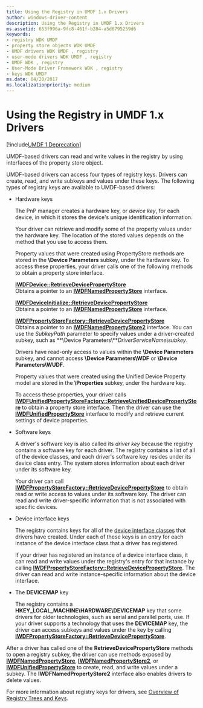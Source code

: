 ```yaml
---
title: Using the Registry in UMDF 1.x Drivers
author: windows-driver-content
description: Using the Registry in UMDF 1.x Drivers
ms.assetid: 653f996a-9fc8-461f-b284-a5d6795259d6
keywords:
- registry WDK UMDF
- property store objects WDK UMDF
- UMDF drivers WDK UMDF , registry
- user-mode drivers WDK UMDF , registry
- UMDF WDK , registry
- User-Mode Driver Framework WDK , registry
- keys WDK UMDF
ms.date: 04/20/2017
ms.localizationpriority: medium
---
```


# Using the Registry in UMDF 1.x Drivers


[!include[UMDF 1 Deprecation](../umdf-1-deprecation.md)]

UMDF-based drivers can read and write values in the registry by using interfaces of the property store object.

UMDF-based drivers can access four types of registry keys. Drivers can create, read, and write subkeys and values under these keys. The following types of registry keys are available to UMDF-based drivers:

-   Hardware keys

    The PnP manager creates a hardware key, or *device key*, for each device, in which it stores the device's unique identification information.

    Your driver can retrieve and modify some of the property values under the hardware key. The location of the stored values depends on the method that you use to access them.

    Property values that were created using PropertyStore methods are stored in the **\\Device Parameters** subkey, under the hardware key. To access these properties, your driver calls one of the following methods to obtain a property store interface.

    <a href="" id="iwdfdevice--retrievedevicepropertystore"></a>[**IWDFDevice::RetrieveDevicePropertyStore**](https://msdn.microsoft.com/library/windows/hardware/ff558842)  
    Obtains a pointer to an [**IWDFNamedPropertyStore**](https://msdn.microsoft.com/library/windows/hardware/ff560164) interface.

    <a href="" id="iwdfdeviceinitialize--retrievedevicepropertystore"></a>[**IWDFDeviceInitialize::RetrieveDevicePropertyStore**](https://msdn.microsoft.com/library/windows/hardware/ff556982)  
    Obtains a pointer to an [**IWDFNamedPropertyStore**](https://msdn.microsoft.com/library/windows/hardware/ff560164) interface.

    <a href="" id="iwdfpropertystorefactory--retrievedevicepropertystore"></a>[**IWDFPropertyStoreFactory::RetrieveDevicePropertyStore**](https://msdn.microsoft.com/library/windows/hardware/ff560228)  
    Obtains a pointer to an [**IWDFNamedPropertyStore2**](https://msdn.microsoft.com/library/windows/hardware/ff560168) interface. You can use the *SubkeyPath* parameter to specify values under a driver-created subkey, such as **\\Device Parameters\\***DriverServiceName\\subkey*.

    Drivers have read-only access to values within the **\\Device Parameters** subkey, and cannot access **\\Device Parameters\\WDF** or **\\Device Parameters\\WUDF**.

    Property values that were created using the Unified Device Property model are stored in the **\\Properties** subkey, under the hardware key.

    To access these properties, your driver calls [**IWDFUnifiedPropertyStoreFactory::RetrieveUnifiedDevicePropertyStore**](https://msdn.microsoft.com/library/windows/hardware/hh451406) to obtain a property store interface. Then the driver can use the [**IWDFUnifiedPropertyStore**](https://msdn.microsoft.com/library/windows/hardware/hh451399) interface to modify and retrieve current settings of device properties.

-   Software keys

    A driver's software key is also called its *driver key* because the registry contains a software key for each driver. The registry contains a list of all of the device classes, and each driver's software key resides under its device class entry. The system stores information about each driver under its software key.

    Your driver can call [**IWDFPropertyStoreFactory::RetrieveDevicePropertyStore**](https://msdn.microsoft.com/library/windows/hardware/ff560228) to obtain read or write access to values under its software key. The driver can read and write driver-specific information that is not associated with specific devices.

-   Device interface keys

    The registry contains keys for all of the [device interface classes](https://msdn.microsoft.com/library/windows/hardware/ff541339) that drivers have created. Under each of these keys is an entry for each instance of the device interface class that a driver has registered.

    If your driver has registered an instance of a device interface class, it can read and write values under the registry's entry for that instance by calling [**IWDFPropertyStoreFactory::RetrieveDevicePropertyStore**](https://msdn.microsoft.com/library/windows/hardware/ff560228). The driver can read and write instance-specific information about the device interface.

-   The **DEVICEMAP** key

    The registry contains a **HKEY\_LOCAL\_MACHINE\\HARDWARE\\DEVICEMAP** key that some drivers for older technologies, such as serial and parallel ports, use. If your driver supports a technology that uses the **DEVICEMAP** key, the driver can access subkeys and values under the key by calling [**IWDFPropertyStoreFactory::RetrieveDevicePropertyStore**](https://msdn.microsoft.com/library/windows/hardware/ff560228).

After a driver has called one of the **RetrieveDevicePropertyStore** methods to open a registry subkey, the driver can use methods exposed by [**IWDFNamedPropertyStore**](https://msdn.microsoft.com/library/windows/hardware/ff560164), [**IWDFNamedPropertyStore2**](https://msdn.microsoft.com/library/windows/hardware/ff560168), or [**IWDFUnifiedPropertyStore**](https://msdn.microsoft.com/library/windows/hardware/hh451399) to create, read, and write values under a subkey. The **IWDFNamedPropertyStore2** interface also enables drivers to delete values.

For more information about registry keys for drivers, see [Overview of Registry Trees and Keys](https://msdn.microsoft.com/library/windows/hardware/ff549538).

 

 





